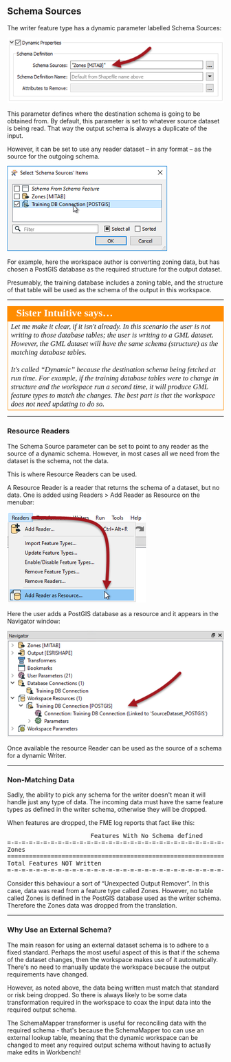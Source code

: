 ## Schema Sources ##

The writer feature type has a dynamic parameter labelled Schema Sources:

![](./Images/4.043.DynamicWriterSchemaSourceParameter.png)

This parameter defines where the destination schema is going to be obtained from. By default, this parameter is set to whatever source dataset is being read. That way the output schema is always a duplicate of the input.

However, it can be set to use any reader dataset – in any format – as the source for the outgoing schema. 

![](./Images/4.044.DynamicWriterSchemaSourceSelect.png)

For example, here the workspace author is converting zoning data, but has chosen a PostGIS database as the required structure for the output dataset.

Presumably, the training database includes a zoning table, and the structure of that table will be used as the schema of the output in this workspace.


---

<table style="border-spacing: 0px">
<tr>
<td style="vertical-align:middle;background-color:darkorange;border: 2px solid darkorange">
<i class="fa fa-quote-left fa-lg fa-pull-left fa-fw" style="color:white;padding-right: 12px;vertical-align:text-top"></i>
<span style="color:white;font-size:x-large;font-weight: bold;font-family:serif">Sister Intuitive says…</span>
</td>
</tr>

<tr>
<td style="border: 1px solid darkorange">
<span style="font-family:serif; font-style:italic; font-size:larger">
Let me make it clear, if it isn't already. In this scenario the user is not writing to those database tables; the user is writing to a GML dataset. However, the GML dataset will have the same schema (structure) as the matching database tables.
<br><br>
It's called “Dynamic” because the destination schema being fetched at run time. For example, if the training database tables were to change in structure and the workspace run a second time, it will produce GML feature types to match the changes. The best part is that the workspace does not need updating to do so.
</span>
</td>
</tr>
</table>

---

### Resource Readers ###

The Schema Source parameter can be set to point to any reader as the source of a dynamic schema. However, in most cases all we need from the dataset is the schema, not the data. 

This is where Resource Readers can be used.

A Resource Reader is a reader that returns the schema of a dataset, but no data. One is added using Readers > Add Reader as Resource on the menubar:

![](./Images/4.045.AddReaderAsResourceMenu.png)

Here the user adds a PostGIS database as a resource and it appears in the Navigator window:

![](./Images/4.046.ReaderAsResourceNavigator.png)

Once available the resource Reader can be used as the source of a schema for a dynamic Writer.

---

### Non-Matching Data ###

Sadly, the ability to pick any schema for the writer doesn't mean it will handle just any type of data. The incoming data must have the same feature types as defined in the writer schema, otherwise they will be dropped. 

When features are dropped, the FME log reports that fact like this:

<pre>
                       Features With No Schema defined
=-=-=-=-=-=-=-=-=-=-=-=-=-=-=-=-=-=-=-=-=-=-=-=-=-=-=-=-=-=-=-=-=-=-=-=-=-=-=-
Zones                                                                      416
==============================================================================
Total Features NOT Written                                                 416
=-=-=-=-=-=-=-=-=-=-=-=-=-=-=-=-=-=-=-=-=-=-=-=-=-=-=-=-=-=-=-=-=-=-=-=-=-=-=-
</pre>

Consider this behaviour a sort of “Unexpected Output Remover”. In this case, data was read from a feature type called Zones. However, no table called Zones is defined in the PostGIS database used as the writer schema. Therefore the Zones data was dropped from the translation. 

---

### Why Use an External Schema? ###

The main reason for using an external dataset schema is to adhere to a fixed standard. Perhaps the most useful aspect of this is that if the schema of the dataset changes, then the workspace makes use of it automatically. There's no need to manually update the workspace because the output requirements have changed.

However, as noted above, the data being written must match that standard or risk being dropped. So there is always likely to be some data transformation required in the workspace to coax the input data into the required output schema.

The SchemaMapper transformer is useful for reconciling data with the required schema - that's because the SchemaMapper too can use an external lookup table, meaning that the dynamic workspace can be changed to meet any required output schema without having to actually make edits in Workbench!
